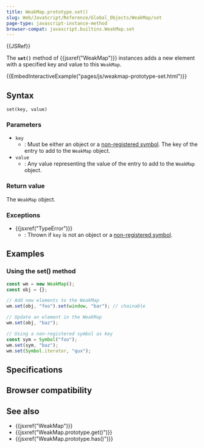 ```yaml
---
title: WeakMap.prototype.set()
slug: Web/JavaScript/Reference/Global_Objects/WeakMap/set
page-type: javascript-instance-method
browser-compat: javascript.builtins.WeakMap.set
---
```


{{JSRef}}

The **`set()`** method of {{jsxref("WeakMap")}} instances adds a new element with a specified key
and value to this `WeakMap`.

{{EmbedInteractiveExample("pages/js/weakmap-prototype-set.html")}}

## Syntax

```js-nolint
set(key, value)
```

### Parameters

- `key`
  - : Must be either an object or a [non-registered symbol](/Web/JavaScript/Reference/Global_Objects/Symbol#shared_symbols_in_the_global_symbol_registry). The key of the entry to add to the `WeakMap` object.
- `value`
  - : Any value representing the value of the entry to add to the `WeakMap` object.

### Return value

The `WeakMap` object.

### Exceptions

- {{jsxref("TypeError")}}
  - : Thrown if `key` is not an object or a [non-registered symbol](/Web/JavaScript/Reference/Global_Objects/Symbol#shared_symbols_in_the_global_symbol_registry).

## Examples

### Using the set() method

```js
const wm = new WeakMap();
const obj = {};

// Add new elements to the WeakMap
wm.set(obj, "foo").set(window, "bar"); // chainable

// Update an element in the WeakMap
wm.set(obj, "baz");

// Using a non-registered symbol as key
const sym = Symbol("foo");
wm.set(sym, "baz");
wm.set(Symbol.iterator, "qux");
```

## Specifications



## Browser compatibility



## See also

- {{jsxref("WeakMap")}}
- {{jsxref("WeakMap.prototype.get()")}}
- {{jsxref("WeakMap.prototype.has()")}}
